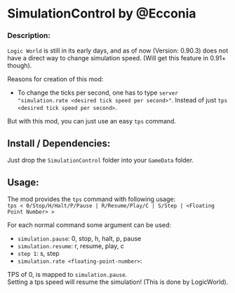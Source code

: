 # SimulationControl by @Ecconia

### Description:

`Logic World` is still in its early days, and as of now (Version: 0.90.3) does not have a direct way to change simulation speed. (Will get this feature in 0.91+ though).

Reasons for creation of this mod:

- To change the ticks per second, one has to type `server "simulation.rate <desired tick speed per second>"`. Instead of just `tps <desired tick speed per second>`.

But with this mod, you can just use an easy `tps` command.

## Install / Dependencies:

Just drop the `SimulationControl` folder into your `GameData` folder.

## Usage:

The mod provides the `tps` command with following usage:\
`tps < 0/Stop/H/Halt/P/Pause | R/Resume/Play/C | S/Step | <Floating Point Number> >`

For each normal command some argument can be used:

- `simulation.pause`: 0, stop, h, halt, p, pause
- `simulation.resume`: r, resume, play, c
- `step 1`: s, step
- `simulation.rate <floating-point-number>`: <floating-point-number>

TPS of 0, is mapped to `simulation.pause`.\
Setting a tps speed will resume the simulation! (This is done by LogicWorld).
